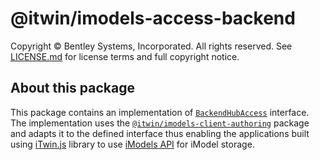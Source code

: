 # @itwin/imodels-access-backend

Copyright © Bentley Systems, Incorporated. All rights reserved. See [LICENSE.md](./LICENSE.md) for license terms and full copyright notice.

## About this package

This package contains an implementation of [`BackendHubAccess`](https://github.com/iTwin/itwinjs-core/blob/master/core/backend/src/BackendHubAccess.ts) interface. The implementation uses the [`@itwin/imodels-client-authoring`](../../clients/imodels-client-authoring/README.md) package and adapts it to the defined interface thus enabling the applications built using [iTwin.js](http://www.itwinjs.org) library to use [iModels API](https://developer.bentley.com/apis/imodels/) for iModel storage.